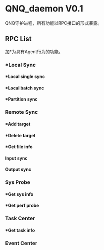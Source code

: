 # QNQ_daemon V0.1
QNQ守护进程，所有功能以RPC接口的形式暴露。

## RPC List
加*为具有Agent行为的功能。
### *Local Sync
#### *Local single sync 
#### *Local batch sync 
#### *Partition sync

### Remote Sync
#### *Add target 
#### *Delete target
#### *Get file info 
#### Input sync
#### Output sync

### Sys Probe
#### *Get sys info 
#### *Get perf probe 

### Task Center
#### *Get task info

### Event Center
